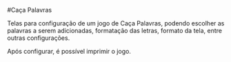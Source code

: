 #Caça Palavras

Telas para configuração de um jogo de Caça Palavras, podendo escolher as palavras a serem adicionadas, formatação das letras, formato da tela, entre outras configurações.

Após configurar, é possível imprimir o jogo.